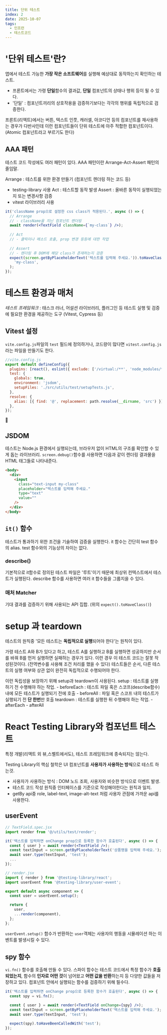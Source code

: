 ```yaml
---
title: 단위 테스트
index: 2
date: 2025-10-07
tags:
  - 인프런
  - 테스트코드
---
```

# '단위 테스트'란?

앱에서 테스트 가능한 **가장 작은 소프트웨어**를 실행해 예상대로 동작하는지 확인하는 테스트.
- 프론트에서는 가령 **단일**함수의 결과값, **단일** 컴포넌트의 상태나 행위 등이 될 수 있다.
- '단일' : 컴포넌트끼리의 상호작용을 검증하기보다는 각각의 행위를 독립적으로 검증한다.

프론트(리액트)에서는 버튼, 텍스트 인풋, 캐러셀, 아코디언 등의 컴포넌트를 재사용하는 경우가 다반사인데 이런 컴포넌트들이 단위 테스트에 아주 적합한 컴포넌트이다. (Atomic 컴포넌트라고 부르기도 한다)

## AAA 패턴

테스트 코드 작성에도 여러 패턴이 있다. AAA 패턴이란 Arrange-Act-Assert 패턴의 줄임말.

Arrange : 테스트를 위한 환경 만들기 (컴포넌트 렌더링 하는 코드 등)
- testing-library 사용
Act : 테스트할 동작 발생
Assert : 올바른 동작이 실행되었는지 또는 변경사항 검증
- vitest 라이브러리 사용

```jsx
it('className prop으로 설정한 css class가 적용된다.', async () => {
  // Arrange
  // - className을 지닌 컴포넌트 랜더링
  await render(<TextField className={`my-class`} />);
  
  // Act
  // - 클릭이나 메소드 호출, prop 변경 등등에 대한 작업
  
  // Assert
  // - 렌더링 후 DOM에 해당 class가 존재하는지 검증
  expect(screen.getByPlaceholderText('텍스트를 입력해 주세요.')).toHaveClass(
    'my-class',
  );
});
```

# 테스트 환경과 매처

*테스트 프레임워크* :  태스크 러너, 어설션 라이브러리, 플러그인 등 테스트 실행 및 검증에 필요한 환경을 제공하는 도구 (Vitest, Cypress 등)

## Vitest 설정

`vite.config.js`파일의 `test` 필드에 정의하거나, 코드량이 많다면 `vitest.config.js`라는 파일을 만들기도 한다.
```js
//vite.config.js
export default defineConfig({
  plugins: [react(), eslint({ exclude: ['/virtual:/**', 'node_modules/**'] })],
  test: {
    globals: true,
    environment: 'jsdom',
    setupFiles: './src/utils/test/setupTests.js',
  },
  resolve: {
    alias: [{ find: '@', replacement: path.resolve(__dirname, 'src') }],
  },
});
```

## JSDOM
테스트는 Node.js 환경에서 실행되는데, 브라우저 없이 HTML의 구조를 확인할 수 있게 돕는 라이브러리.
`screen.debug()`함수를 사용하면 다음과 같이 렌더링 결과물을 HTML 태그들로 나타내준다.
```html
<body>
  <div>
    <input
      class="text-input my-class"
      placeholder="텍스트를 입력해 주세요."
      type="text"
      value=""
    />
  </div>
</body>
```

## `it()` 함수

테스트가 통과하기 위한 조건을 기술하여 검증을 실행한다.
it 함수는 간단히 test 함수의 alias. test 함수와의 기능상의 차이는 없다.

### describe()
기본적으로 it함수로 정의된 테스트 파일은 '루트'이기 때문에 최상위 컨텍스트에서 테스트가 실행된다.
describe 함수를 사용하면 여러 it 함수들을 그룹지을 수 있다.

### 매처 Matcher
기대 결과를 검증하기 위해 사용되는 API 집합. (위의 `expect().toHaveClass()`)

# setup 과 teardown

테스트의 원칙중 '모든 테스트는 **독립적으로 실행**되어야 한다'는 원칙이 있다.

가령 테스트 A와 B가 있다고 하고, 테스트 A를 실행하고 B를 실행하면 성공하지만 순서를 바꿔 B를 먼저 실행하면 실패하는 경우가 있다. 이런 경우 이 테스트 코드는 잘못 작성된것이다. (전역변수를 사용해 조건 처리를 했을 수 있다)
테스트들은 순서, 다른 테스트의 실행 여부와 상관 없이 완전히 독립적으로 수행되어야 한다.

이런 독립성을 보장하기 위해 setup과 teardown이 사용된다.
setup : 테스트를 실행하기 전 수행해야 하는 작업.
	- beforeEach : 테스트 파일 혹은 스코프(describe함수) 내에 모든 테스트가 실행되기 전에 호출
	- beforeAll : 파일 혹은 스코프 내의 테스트가 실행되기 전 **단 한번**만 호출
teardown : 테스트를 실행한 뒤 수행해야 하는 작업.
	- afterEach 
	- afterAll 

# React Testing Library와 컴포넌트 테스트

특정 개발(리액트 외 뷰,스벨트에서도), 테스트 프레임워크에 종속되지는 않는다.

Testing Library의 핵심 철학은 UI 컴포넌트를 **사용자가 사용하는 방식**으로 테스트 하는것.
- 사용자가 사용하는 방식 : DOM 노드 조회, 사용자와 비슷한 방식으로 이벤트 발생.
- 테스트 코드 작성 원칙중 인터페이스를 기준으로 작성해야한다는 원칙과 일치.
- getBy api중 role, label-text, image-alt-text 처럼 사용자 관점에 가까운 api를 사용한다.

## userEvent

```jsx
// TextField.spec.jsx
import render from '@/utils/test/render';

it('텍스트를 입력하면 onChange prop으로 등록한 함수가 호출된다', async () => {
  const { user } = await render(<TextField />);
  const textInput = screen.getByPlaceholderText('상품명을 입력해 주세요.');
  await user.type(textInput, 'test');
  ...
});

// render.jsx
import { render } from '@testing-library/react';
import userEvent from '@testing-library/user-event';

export default async component => {
  const user = userEvent.setup();

  return {
    user,
    ...render(component),
  };
};
```

`userEvent.setup()` 함수가 반환하는 `user`객체는 사용자의 행동을 시뮬레이션 하는 이벤트를 발생시킬 수 있다.

## spy 함수

`vi.fn()` 함수를 호출해 만들 수 있다.
스파이 함수는 테스트 코드에서 특정 함수가 **호출되었는지**, 함수의 **인자로 어떤 것**이 넘어왔고 **어떤 값을 반환**하는지 등 다양한 값들을 저장하고 있다.
컴포넌트 안에서 실행되는 함수를 검증하기 위해 필수다.
```jsx
it('텍스트를 입력하면 onChange prop으로 등록한 함수가 호출된다', async () => {
  const spy = vi.fn();

  const { user } = await render(<TextField onChange={spy} />);
  const textInput = screen.getByPlaceholderText('텍스트를 입력해 주세요.');
  await user.type(textInput, 'test');

  expect(spy).toHaveBeenCalledWith('test');
});
```

